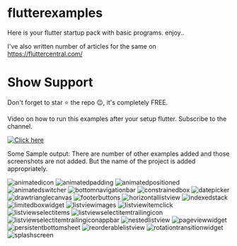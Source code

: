 # flutterexamples
Here is your flutter startup pack with basic programs. enjoy.. 

I've also written number of articles for the same on https://fluttercentral.com/

# Show Support

Don't forget to star ⭐ the repo 😉, it's completely FREE.

Video on how to run this examples after your setup flutter. Subscribe to the channel.

[![Click here](https://i9.ytimg.com/vi/rv6jMlH0Jho/mq1.jpg?sqp=CN319vIF&rs=AOn4CLAMyZktxFbvhFxDOH_Ucq11hrTMhA)](https://www.youtube.com/watch?v=rv6jMlH0Jho)

Some Sample output: There are number of other examples added and those screenshots are not added. But the name of the project is added appropriately. 

![animatedicon] ![animatedpadding] ![animatedpositioned] ![animatedswitcher] ![bottomnavigationbar] ![constrainedbox] ![datepicker] ![drawtrianglecanvas] ![footerbuttons] ![horizontallistview] ![indexedstack] ![limitedboxwidget] ![listviewimages] ![listviewitemclick] ![listviewselectitems] ![listviewselectitemtrailingicon] ![listviewselectitemtrailingiconappbar] ![nestedlistview] ![pageviewwidget] ![persistentbottomsheet] ![reorderablelistview] ![rotationtransitionwidget] ![splashscreen] 


[animatedicon]: Images/animatedicon.gif
[animatedpadding]: Images/animatedpadding.gif
[animatedpositioned]: Images/animatedpositioned.gif
[animatedswitcher]: Images/animatedswitcher.gif
[bottomnavigationbar]: Images/bottomnavigationbar.gif
[constrainedbox]: Images/constrainedbox.PNG
[datepicker]: Images/datepicker.gif
[drawtrianglecanvas]: Images/drawtrianglecanvas.PNG
[footerbuttons]: Images/footerbuttons.PNG
[horizontallistview]: Images/horizontallistview.gif
[indexedstack]: Images/indexedstack.gif
[limitedboxwidget]: Images/limitedboxwidget.gif
[listviewimages]: Images/listviewimages.gif
[listviewitemclick]: Images/listviewitemclick.gif
[listviewselectitems]: Images/listviewselectitems.gif
[listviewselectitemtrailingicon]: Images/listviewselectitemtrailingicon.gif
[listviewselectitemtrailingiconappbar]: Images/listviewselectitemtrailingiconappbar.gif
[nestedlistview]: Images/nestedlistview.gif
[pageviewwidget]: Images/pageviewwidget.gif
[persistentbottomsheet]: Images/persistentbottomsheet.gif
[reorderablelistview]: Images/reorderablelistview.gif
[rotationtransitionwidget]: Images/rotationtransitionwidget.gif
[splashscreen]: Images/splashscreen.gif


